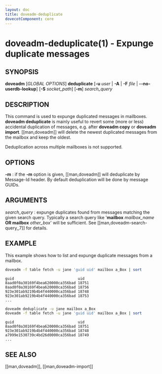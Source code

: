 ```yaml
---
layout: doc
title: doveadm-deduplicate
dovecotComponent: core
---
```


# doveadm-deduplicate(1) - Expunge duplicate messages

## SYNOPSIS

**doveadm** [*GLOBAL OPTIONS*] **deduplicate** [**-u** *user* | **-A** | **-F** *file* | **\-\-no-userdb-lookup**] [**-S** *socket_path*] [**-m**] *search_query*

## DESCRIPTION

This command is used to expunge duplicated messages in mailboxes.
**doveadm deduplicate** is mainly useful to revert some (more or less)
accidental duplication of messages, e.g. after **doveadm copy** or
**doveadm import**. [[man,doveadm]] will delete the newest duplicated
messages from the mailbox and keep the oldest.

Deduplication across multiple mailboxes is not supported.

<!-- @include: global-options.inc -->

## OPTIONS

<!-- @include: option-A.inc -->

<!-- @include: option-F-file.inc -->

<!-- @include: option-no-userdb-lookup.inc -->

**-m**
:   if the **-m** option is given, [[man,doveadm]] will deduplicate by
    Message-Id header. By default deduplication will be done by message
    GUIDs.

<!-- @include: option-S-socket.inc -->

<!-- @include: option-u-user.inc -->

## ARGUMENTS

*search_query*
:   expunge duplicates found from messages matching the given search
    query. Typically a search query like '**mailbox** *mailbox_name*
    **OR mailbox** *other_box*' will be sufficient. See
    [[man,doveadm-search-query,,7]] for details.

## EXAMPLE

This example shows how to list and expunge duplicate messages from a
mailbox.

```sh
doveadm -f table fetch -u jane 'guid uid' mailbox a_Box | sort
```
```
guid                             uid
8aad0f0a30169f4bea620000ca356bad 18751
8aad0f0a30169f4bea620000ca356bad 18756
923e301ab9219b4b4f440000ca356bad 18748
923e301ab9219b4b4f440000ca356bad 18753
...
```
```sh
doveadm deduplicate -u jane mailbox a_Box
doveadm -f table fetch -u jane 'guid uid' mailbox a_Box | sort
```
```
guid                             uid
8aad0f0a30169f4bea620000ca356bad 18751
923e301ab9219b4b4f440000ca356bad 18748
a7999e1530739c4bd26d0000ca356bad 18749
...
```

<!-- @include: reporting-bugs.inc -->

## SEE ALSO

[[man,doveadm]], [[man,doveadm-import]]
